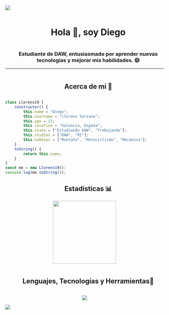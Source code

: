 <img src="https://user-images.githubusercontent.com/73097560/115834477-dbab4500-a447-11eb-908a-139a6edaec5c.gif">

<div id="user-content-toc">
  <ul align="center">
    <summary><h1 style="display: inline-block">Hola 👋, soy Diego</h1></summary>
    <h3>Estudiante de DAW, entusiasmado por aprender nuevas tecnologías y mejorar mis habilidades. 😄</h3>
  </ul>
</div>
<hr>

<div id="user-content-toc">
  <ul align="center">
    <summary><h2 style="display: inline-block">Acerca de mi 📜</h2></summary>
  </ul>
</div>

```javascript
class Llorens19 {
    constructor() {
        this.name = "Diego";
        this.username = "Llorens Soriano";
        this.age = 23;
        this.location = "Valencia, España";
        this.state = ["Estudiando DAW", "Trabajando"];
        this.studies = ["DAW", "RI"];
        this.hobbies = ["Montaña", "Motociclismo", "Mecánica"];
    }
    toString() {
        return this.name;
    }
}
const me = new Llorens19();
console.log(me.toString());
```

<div id="user-content-toc">
  <ul align="center">
    <summary><h2>Estadísticas 📊</h2></summary>
  </ul>
</div>

<div align="center">
  <a href="https://github.com/Llorens19">
    <img height=200 align="center" src="https://github-readme-stats.vercel.app/api?username=Llorens19&show_icons=true&theme=tokyonight" />
  </a>
</div>

<div align="center">
  <a href="https://github.com/Llorens19">
   <!--START_SECTION:waka-->
   
  <!--END_SECTION:waka-->

  </a>
</div>

<div id="user-content-toc">
  <ul align="center">
    <summary><h2 style="display: inline-block">Lenguajes, Tecnologías y Herramientas🚀</h2></summary>
  </ul>
</div>

<p align="center">
    <a href="https://skillicons.dev">
        <img src="https://skillicons.dev/icons?i=java,javascript,php,python,cpp,cs,html,css,mysql,mongodb,visualstudio,vscode,eclipse,git&c=5&bg=transparent" />    
    </a>
</p>

<img src="https://user-images.githubusercontent.com/73097560/115834477-dbab4500-a447-11eb-908a-139a6edaec5c.gif">
